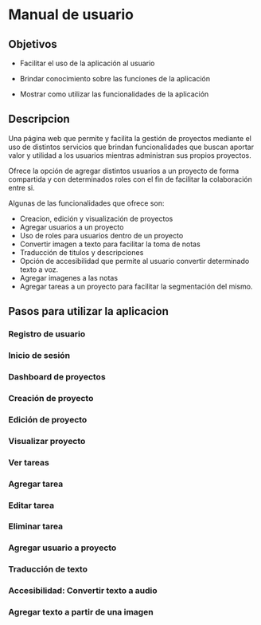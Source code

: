 # Manual de usuario

## Objetivos

- Facilitar el uso de la aplicación al usuario

- Brindar conocimiento sobre las funciones de la aplicación

- Mostrar como utilizar las funcionalidades de la aplicación

## Descripcion

Una página web que permite y facilita la gestión de proyectos mediante el uso de distintos servicios que brindan funcionalidades que buscan aportar valor y utilidad a los usuarios mientras administran sus propios proyectos. 

Ofrece la opción de agregar distintos usuarios a un proyecto de forma compartida y con determinados roles con el fin de facilitar la colaboración entre si.

Algunas de las funcionalidades que ofrece son:
- Creacion, edición y visualización de proyectos
- Agregar usuarios a un proyecto
- Uso de roles para usuarios dentro de un proyecto
- Convertir imagen a texto para facilitar la toma de notas
- Traducción de titulos y descripciones
- Opción de accesibilidad que permite al usuario convertir determinado texto a voz.
- Agregar imagenes a las notas
- Agregar tareas a un proyecto para facilitar la segmentación del mismo.

## Pasos para utilizar la aplicacion

### Registro de usuario

### Inicio de sesión

### Dashboard de proyectos

### Creación de proyecto

### Edición de proyecto

### Visualizar proyecto

### Ver tareas

### Agregar tarea

### Editar tarea

### Eliminar tarea

### Agregar usuario a proyecto

### Traducción de texto

### Accesibilidad: Convertir texto a audio

### Agregar texto a partir de una imagen
